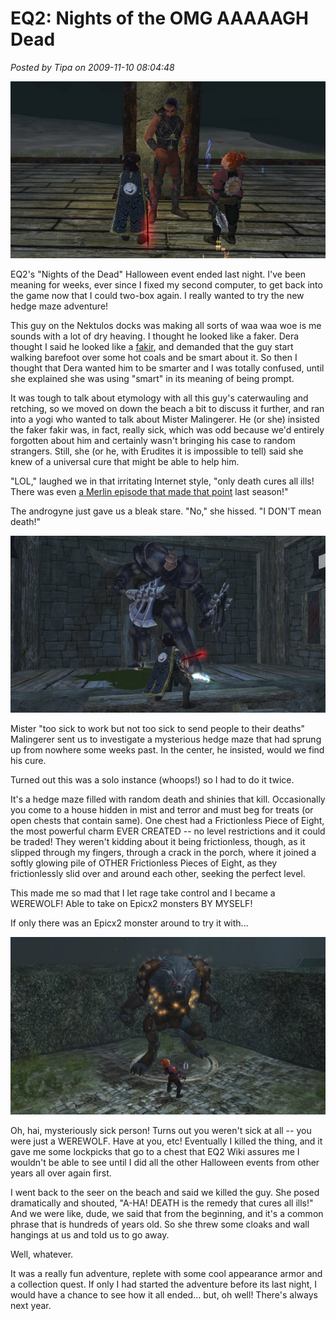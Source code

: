 # EQ2: Nights of the OMG AAAAAGH Dead

*Posted by Tipa on 2009-11-10 08:04:48*

![He doesn't look sick to us.](../uploads/2009/11/EverQuest2-2009-11-09-21-02-43-72.jpg "He doesn't look sick to us.")

EQ2's "Nights of the Dead" Halloween event ended last night. I've been meaning for weeks, ever since I fixed my second computer, to get back into the game now that I could two-box again. I really wanted to try the new hedge maze adventure!

This guy on the Nektulos docks was making all sorts of waa waa woe is me sounds with a lot of dry heaving. I thought he looked like a faker. Dera thought I said he looked like a [fakir](http://en.wikipedia.org/wiki/Fakir), and demanded that the guy start walking barefoot over some hot coals and be smart about it. So then I thought that Dera wanted him to be smarter and I was totally confused, until she explained she was using "smart" in its meaning of being prompt.

It was tough to talk about etymology with all this guy's caterwauling and retching, so we moved on down the beach a bit to discuss it further, and ran into a yogi who wanted to talk about Mister Malingerer. He (or she) insisted the faker fakir was, in fact, really sick, which was odd because we'd entirely forgotten about him and certainly wasn't bringing his case to random strangers. Still, she (or he, with Erudites it is impossible to tell) said she knew of a universal cure that might be able to help him.

"LOL," laughed we in that irritating Internet style, "only death cures all ills! There was even [a Merlin episode that made that point](http://www.mania.com/merlin-remedy-to-cure-all-ills_article_116267.html) last season!"

The androgyne just gave us a bleak stare. "No," she hissed. "I DON'T mean death!"

![He won't get a-HEAD in life! HAHAHAH *snort* HAHAHAHAH!](../uploads/2009/11/EverQuest2-2009-11-09-21-34-53-60.jpg "He won't get a-HEAD in life! HAHAHAH *snort* HAHAHAHAH!")

Mister "too sick to work but not too sick to send people to their deaths" Malingerer sent us to investigate a mysterious hedge maze that had sprung up from nowhere some weeks past. In the center, he insisted, would we find his cure.

Turned out this was a solo instance (whoops!) so I had to do it twice.

It's a hedge maze filled with random death and shinies that kill. Occasionally you come to a house hidden in mist and terror and must beg for treats (or open chests that contain same). One chest had a Frictionless Piece of Eight, the most powerful charm EVER CREATED -- no level restrictions and it could be traded! They weren't kidding about it being frictionless, though, as it slipped through my fingers, through a crack in the porch, where it joined a softly glowing pile of OTHER Frictionless Pieces of Eight, as they frictionlessly slid over and around each other, seeking the perfect level.

This made me so mad that I let rage take control and I became a WEREWOLF! Able to take on Epicx2 monsters BY MYSELF!

If only there was an Epicx2 monster around to try it with...

![The world's least uber cleric takes on the instance's most powerful monster](../uploads/2009/11/EverQuest2-2009-11-09-22-59-09-93.jpg "The world's least uber cleric takes on the instance's most powerful monster")

Oh, hai, mysteriously sick person! Turns out you weren't sick at all -- you were just a WEREWOLF. Have at you, etc! Eventually I killed the thing, and it gave me some lockpicks that go to a chest that EQ2 Wiki assures me I wouldn't be able to see until I did all the other Halloween events from other years all over again first.

I went back to the seer on the beach and said we killed the guy. She posed dramatically and shouted, "A-HA! DEATH is the remedy that cures all ills!" And we were like, dude, we said that from the beginning, and it's a common phrase that is hundreds of years old. So she threw some cloaks and wall hangings at us and told us to go away.

Well, whatever.

It was a really fun adventure, replete with some cool appearance armor and a collection quest. If only I had started the adventure before its last night, I would have a chance to see how it all ended... but, oh well! There's always next year.

